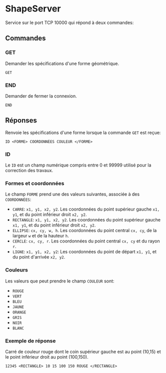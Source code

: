 ShapeServer
===========

Service sur le port TCP 10000 qui répond à deux commandes:


## Commandes

### GET

Demander les spécifications d'une forme géométrique.

````
GET
````

### END

Demander de fermer la connexion.

````
END
````

## Réponses

Renvoie les spécifications d'une forme lorsque la commande `GET` est reçue:

````
ID <FORME> COORDONNÉES COULEUR </FORME>
````

### ID

Le `ID` est un champ numérique compris entre 0 et 99999 utilisé pour la correction des travaux.

### Formes et coordonnées

Le champ `FORME` prend une des valeurs suivantes, associée à des `COORDONNÉES`:

* `CARRE`: `x1, y1, x2, y2`. Les coordonnées du point supérieur gauche `x1, y1`, et du point inférieur droit `x2, y2`.
* `RECTANGLE`: `x1, y1, x2, y2`. Les coordonnées du point supérieur gauche `x1, y1`, et du point inférieur droit `x2, y2`.
* `ELLIPSE`: `cx, cy, w, h`. Les coordonnées du point central `cx, cy`, de la largeur `w` et de la hauteur `h`.
* `CERCLE`: `cx, cy, r`. Les coordonnées du point central `cx, cy` et du rayon `r`.
* `LIGNE`: `x1, y1, x2, y2`: Les coordonnées du point de départ `x1, y1`, et du point d'arrivée `x2, y2`.

### Couleurs

Les valeurs que peut prendre le champ `COULEUR` sont:

* `ROUGE`
* `VERT`
* `BLEU`
* `JAUNE`
* `ORANGE`
* `GRIS`
* `NOIR`
* `BLANC`

### Exemple de réponse

Carré de couleur rouge dont le coin supérieur gauche est au point (10,15) et le point inférieur droit au point (100,150).

````
12345 <RECTANGLE> 10 15 100 150 ROUGE </RECTANGLE>
````


